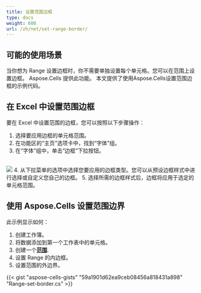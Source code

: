 ```yaml
---
title: 设置范围边框
type: docs
weight: 600
url: /zh/net/set-range-border/
---
```

##  **可能的使用场景**
当你想为 Range 设置边框时，你不需要单独设置每个单元格。您可以在范围上设置边框。 Aspose.Cells 提供此功能。
本文提供了使用Aspose.Cells设置范围边框的示例代码。

##  **在 Excel 中设置范围边框**
要在 Excel 中设置范围的边框，您可以按照以下步骤操作：
1. 选择要应用边框的单元格范围。
2. 在功能区的“主页”选项卡中，找到“字体”组。
3. 在“字体”组中，单击“边框”下拉按钮。
<br>
<img src="border.png" />
4. 从下拉菜单的选项中选择您要应用的边框类型。您可以从预设边框样式中进行选择或自定义您自己的边框。
5. 选择所需的边框样式后，边框将应用于选定的单元格范围。

##  **使用 Aspose.Cells 设置范围边界**
此示例显示如何：

1. 创建工作簿。
1. 将数据添加到第一个工作表中的单元格。
1. 创建一个[**范围**](https://reference.aspose.com/cells/net/aspose.cells/range).
1. 设置 Range 的内边框。
1. 设置范围的外边界。

{{< gist "aspose-cells-gists" "59a1901d62ea9ceb08456a818431a898" "Range-set-border.cs" >}}
